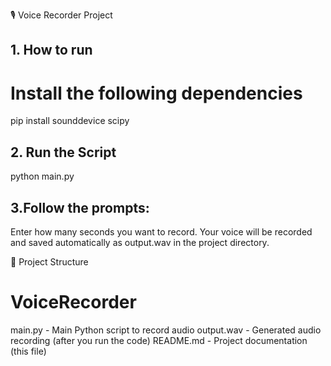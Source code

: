 🎙️ Voice Recorder Project

## 1. How to run
# Install the following dependencies
pip install sounddevice scipy

## 2. Run the Script
python main.py


## 3.Follow the prompts:
Enter how many seconds you want to record.
Your voice will be recorded and saved automatically as output.wav in the project directory.

📂 Project Structure

# VoiceRecorder
 main.py    -    Main Python script to record audio
 output.wav  -   Generated audio recording (after you run the code)
 README.md   -   Project documentation (this file)
